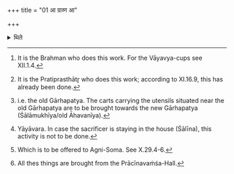 +++
title = "01 आ ग्राव्ण आ"

+++

<details><summary>थिते</summary>

1. the pressing-stones, the Vāyavya[^1] (-cups) and the wooden trough (Droṇakalaśa). They bring the wife of the sacrificer;[^2] they cause the carts which are lying near the other Gārhapatya[^3] move-in case the sacrificer is wandering[^4] they bring the he-goat,[^5] they carry the fuel, the sacrificial grass, the ghees and the sprinkling water.[^6]  

[^1]: It is the Brahman who does this work. For the Vāyavya-cups see XII.1.4.  

[^2]: It is the Pratiprasthātr̥ who does this work; according to XI.16.9, this has already been done.  

[^3]: i.e. the old Gārhapatya. The carts carrying the utensils situated near the old Gārhapatya are to be brought towards the new Gārhapatya (Śālāmukhīya/old Āhavanīya).  

[^4]: Yāyāvara. In case the sacrificer is staying in the house (Śālīna), this activity is not to be done.  

[^5]: Which is to be offered to Agni-Soma. See X.29.4-6. 

[^6]: All thes things are brought from the Prācīnavaṁśa-Hall.  
</details>
